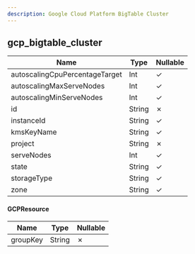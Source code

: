 ```yaml
---
description: Google Cloud Platform BigTable Cluster
---
```

gcp_bigtable_cluster
--------------------

| **Name**                       | **Type** | **Nullable** |
| ------------------------------ | -------- | ------------ |
| autoscalingCpuPercentageTarget | Int      | &check;      |
| autoscalingMaxServeNodes       | Int      | &check;      |
| autoscalingMinServeNodes       | Int      | &check;      |
| id                             | String   | &cross;      |
| instanceId                     | String   | &check;      |
| kmsKeyName                     | String   | &check;      |
| project                        | String   | &cross;      |
| serveNodes                     | Int      | &check;      |
| state                          | String   | &check;      |
| storageType                    | String   | &check;      |
| zone                           | String   | &check;      |

#### GCPResource
| **Name** | **Type** | **Nullable** |
| -------- | -------- | ------------ |
| groupKey | String   | &cross;      |
